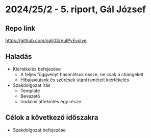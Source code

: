 # 2024/25/2 - 5. riport, Gál József

## Repo link

<https://github.com/galj03/VulPyEvolve>

## Haladás

- Kiértékelés befejezése
  - A teljes függvényt hasonlítsuk össze, ne csak a changeket
  - Hibajavítások és szűrések utáni ismételt kiértékelés
- Szakdolgozat írás
  - Template
  - Bevezető
  - Irodalmi áttekintés egy része

## Célok a következő időszakra

- Szakdolgozat befejezése
